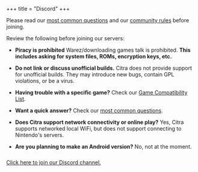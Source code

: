 +++
title = "Discord"
+++

Please read our [most common questions](https://citra-emu.org/wiki/faq/) and our [community rules](https://citra-emu.org/rules/) before joining.

Review the following before joining our servers:

* **Piracy is prohibited** Warez/downloading games talk is prohibited. **This includes asking for system files, ROMs, encryption keys, etc.**

* **Do not link or discuss unofficial builds.** Citra does not provide support for unofficial builds. They may introduce new bugs, contain GPL violations, or be a virus.

* **Having trouble with a specific game?** Check our [Game Compatibility List](https://citra-emu.org/game/).

* **Want a quick answer?** Check our [most common questions](https://citra-emu.org/wiki/faq/).

* **Does Citra support network connectivity or online play?** Yes, Citra supports networked local WiFi, but does not support connecting to Nintendo's servers.

* **Are you planning to make an Android version?** No, not at the moment.

<div style='margin-top: 5%;'>
  <a href='https://discord.gg/FAXfZV9'>Click here to join our Discord channel.</a>
</div>

